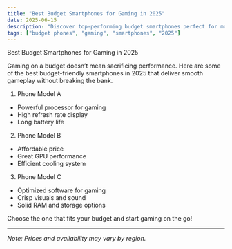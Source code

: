 ```yaml
---
title: "Best Budget Smartphones for Gaming in 2025"
date: 2025-06-15
description: "Discover top-performing budget smartphones perfect for mobile gaming."
tags: ["budget phones", "gaming", "smartphones", "2025"]
---
```


Best Budget Smartphones for Gaming in 2025

Gaming on a budget doesn’t mean sacrificing performance. Here are some of the best budget-friendly smartphones in 2025 that deliver smooth gameplay without breaking the bank.

1. Phone Model A  
- Powerful processor for gaming  
- High refresh rate display  
- Long battery life  

2. Phone Model B  
- Affordable price  
- Great GPU performance  
- Efficient cooling system  

3. Phone Model C  
- Optimized software for gaming  
- Crisp visuals and sound  
- Solid RAM and storage options  

Choose the one that fits your budget and start gaming on the go!

---

*Note: Prices and availability may vary by region.*